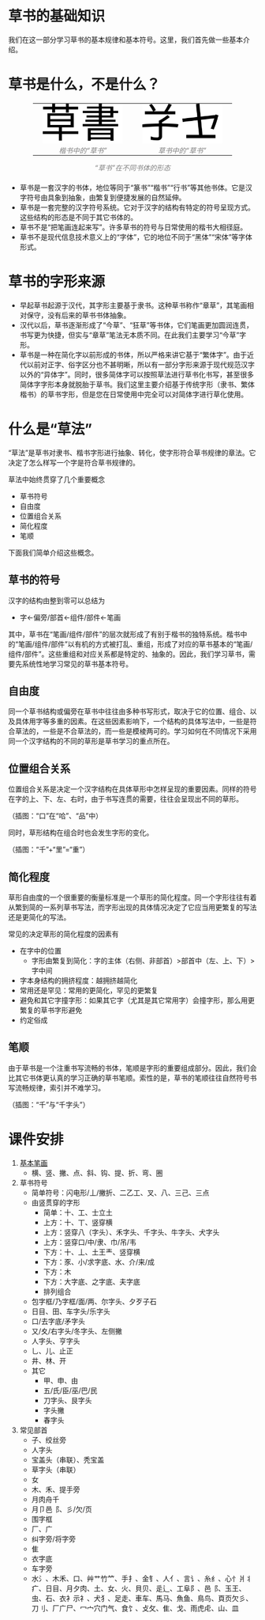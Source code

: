 # 草书的基础知识

我们在这一部分学习草书的基本规律和基本符号。这里，我们首先做一些基本介绍。

# 草书是什么，不是什么？

<div style="max-width: 80%; margin: 20px auto;">

<table style="width: 100%; border: none;">

<td style="border: none; text-align: center; vertical-align: top; width: 50%; padding: 0 20px;">
  <img src="src/caoshu-SourceHanSans.svg" alt="草书（思源黑体）" 
       style="max-width: 100%; height: auto; ">
  <div style="text-align: center; font-style: italic; color: gray">
    楷书中的“草书”
  </div>
</td>

<td style="border: none; text-align: center; vertical-align: top; width: 50%; padding: 0 20px;">
  <img src="src/caoshu-cursive.svg" alt="草书（经典草书黑体）" 
       style="max-width: 100%; height: auto; ">
  <div style="text-align: center; font-style: italic; color: gray">
    草书中的“草书”
  </div>
</td>

</table>

<div style="text-align: center; font-style: italic; color: gray">
  “草书”在不同书体的形态
</div>

</div>

* 草书是一套汉字的书体，地位等同于“篆书”“楷书”“行书”等其他书体。它是汉字符号由具象到抽象，由繁复到便捷发展的自然延伸。
* 草书是一套完整的汉字符号系统。它对于汉字的结构有特定的符号呈现方式。这些结构的形态是不同于其它书体的。
* 草书不是“把笔画连起来写”。许多草书的符号与日常使用的楷书大相径庭。
* 草书不是现代信息技术意义上的“字体”，它的地位不同于“黑体”“宋体”等字体形式。

# 草书的字形来源

* 早起草书起源于汉代，其字形主要基于隶书。这种草书称作“章草”，其笔画相对保守，没有后来的草书书体抽象。
* 汉代以后，草书逐渐形成了“今草”、“狂草”等书体，它们笔画更加圆润连贯，书写更为快捷，但实与“章草”笔法无本质不同。在此我们主要学习“今草”字形。
* 草书是一种在简化字以前形成的书体，所以严格来讲它基于“繁体字”。由于近代以前对正字、俗字区分也不甚明晰，所以有一部分字形来源于现代规范汉字以外的“异体字”。同时，很多简体字可以按照草法进行草书化书写，甚至很多简体字字形本身就脱胎于草书。我们这里主要介绍基于传统字形（隶书、繁体楷书）的草书字形，但是您在日常使用中完全可以对简体字进行草化使用。

# 什么是“草法”

“草法”是草书对隶书、楷书字形进行抽象、转化，使字形符合草书规律的章法。它决定了怎么样写一个字是符合草书规律的。

草法中始终贯穿了几个重要概念
* 草书符号
* 自由度
* 位置组合关系
* 简化程度
* 笔顺

下面我们简单介绍这些概念。

## 草书的符号

汉字的结构由整到零可以总结为
* 字&larr;偏旁/部首&larr;组件/部件&larr;笔画

其中，草书在“笔画/组件/部件”的层次就形成了有别于楷书的独特系统。楷书中的“笔画/组件/部件”以有机的方式被打乱、重组，形成了对应的草书基本的“笔画/组件/部件”。这些重组和对应关系都是特定的、抽象的。因此，我们学习草书，需要先系统性地学习常见的草书基本符号。

## 自由度

同一个草书结构或偏旁在草书中往往由多种书写形式，取决于它的位置、组合、以及具体用字等多重的因素。在这些因素影响下，一个结构的具体写法中，一些是符合草法的，一些是不合草法的，而一些是模棱两可的。学习如何在不同情况下采用同一个汉字结构的不同的草形是草书学习的重点所在。

## 位置组合关系

位置组合关系是决定一个汉字结构在具体草形中怎样呈现的重要因素。同样的符号在字的上、下、左、右时，由于书写连贯的需要，往往会呈现出不同的草形。

（插图：“口”在“哈”、“品”中）

同时，草形结构在组合时也会发生字形的变化。

（插图：“千”+“里”=“重”）

## 简化程度

草形自由度的一个很重要的衡量标准是一个草形的简化程度。同一个字形往往有着从繁到简的一系列草书写法，而字形出现的具体情况决定了它应当用更繁复的写法还是更简化的写法。

常见的决定草形的简化程度的因素有
* 在字中的位置
	* 字形由繁复到简化：字的主体（右侧、非部首）>部首中（左、上、下）>字中间
* 字本身结构的拥挤程度：越拥挤越简化
* 常用还是罕见：常用的更简化，罕见的更繁复
* 避免和其它字撞字形：如果其它字（尤其是其它常用字）会撞字形，那么用更繁复的草书字形避免
* 约定俗成

## 笔顺

由于草书是一个注重书写流畅的书体，笔顺是字形的重要组成部分。因此，我们会比其它书体更认真的学习正确的草书笔顺。索性的是，草书的笔顺往往自然符号书写流畅规律，索引并不难学习。

（插图：“千”与“千字头”）

# 课件安排

1. [基本笔画](lesson-1-1.md)
	* 横、竖、撇、点、斜、钩、提、折、弯、圈
2. 草书符号
	* 简单符号：闪电形/丄/撇折、二乙工、叉、八、三己、三点
	* 由竖贯穿的字形
		* 简单：十、工、士立土
		* 上方：十、丅、竖穿横
		* 上方：竖穿八（字头）、禾字头、千字头、牛字头、犬字头
		* 上方：竖穿口/中/隶、巾/吊/韦
		* 下方：十、丄、土王龶、竖穿横
		* 下方：豕、小/求字底、水、介/来/成
		* 下方：木
		* 下方：大字底、之字底、夫字底
		* 排列组合
	* 包字框/乃字框/面/两、尔字头、夕歹子石
	* 日目、田、车字头/乐字头
	* 口/去字底/矛字头
	* 又/夊/右字头/冬字头、左侧撇
	* 人字头、亨字头
	* 乚、儿、止正
	* 井、林、开
	* 其它
		* 甲、申、由
		* 五/氏/臣/巫/巴/民
		* 刀字头、艮字头
		* 字头撇
		* 春字头
3. 常见部首
	* 子、绞丝旁
	* 人字头
	* 宝盖头（串联）、秃宝盖
	* 草字头（串联）
	* 女
	* 木、禾、提手旁
	* 月肉舟千
	* 月卩邑⻏、彡/欠/页
	* 围字框
	* 厂、广
	* 纠字旁/将字旁
	* 隹
	* 衣字底
	* 车字旁
	* 水氵、木禾、口、艸艹竹⺮、手扌、金钅、人亻、言讠、糸纟、心忄爿丬疒、日目、月夕肉、土、女、火、貝贝、辵辶、工阜阝、邑⻏、玉王、虫、石、衣衤示礻、犬犭、足走、車车、馬马、魚鱼、鳥鸟、頁页欠彡、刀刂、厂广尸、冖宀穴门气、食饣、攴攵、隹、戈、雨虎虍、山、皿